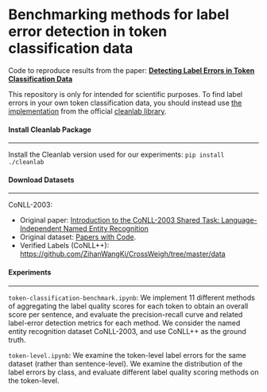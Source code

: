 # Benchmarking methods for label error detection in token classification data

Code to reproduce results from the paper: 
[**Detecting Label Errors in Token Classification Data**](https://arxiv.org/abs/2210.03920)

This repository is only for intended for scientific purposes. To find label errors in your own token classification data, you should instead use [the implementation](https://docs.cleanlab.ai/stable/tutorials/token_classification.html) from the official [cleanlab library](https://github.com/cleanlab/cleanlab).


#### Install Cleanlab Package 
--- 
Install the Cleanlab version used for our experiments: `pip install ./cleanlab`

#### Download Datasets 
---
CoNLL-2003: 
- Original paper: [Introduction to the CoNLL-2003 Shared Task:
Language-Independent Named Entity Recognition](https://arxiv.org/pdf/cs/0306050v1.pdf) 
- Original dataset: [Papers with Code](https://paperswithcode.com/dataset/conll-2003). 
- Verified Labels (CoNLL++): https://github.com/ZihanWangKi/CrossWeigh/tree/master/data 

#### Experiments 
--- 

`token-classification-benchmark.ipynb`: We implement 11 different methods of aggregating the label quality scores for each token to obtain an overall score per sentence, and evaluate the precision-recall curve and related label-error detection metrics for each method. We consider the named entity recognition dataset CoNLL-2003, and use CoNLL++ as the ground truth.

`token-level.ipynb`: We examine the token-level label errors for the same dataset (rather than sentence-level). We examine the distribution of the label errors by class, and evaluate different label quality scoring methods on the token-level. 
